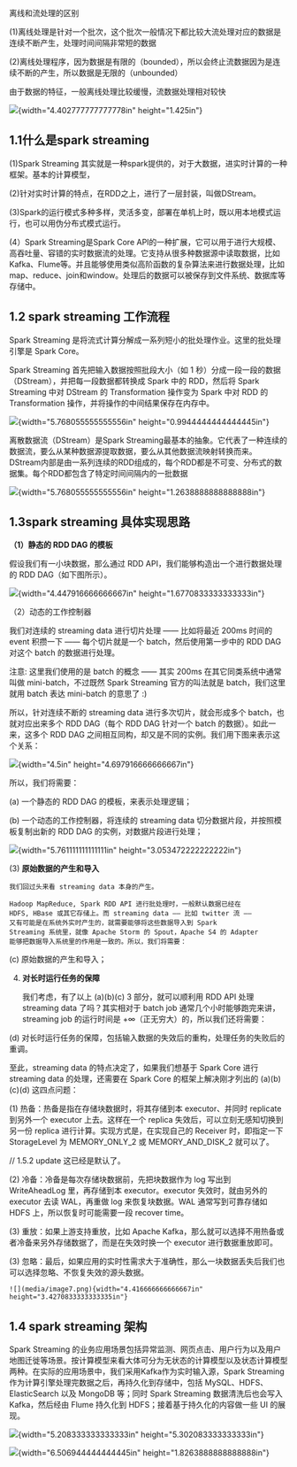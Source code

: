 离线和流处理的区别

(1)离线处理是针对一个批次，这个批次一般情况下都比较大流处理对应的数据是连续不断产生，处理时间间隔非常短的数据

(2)离线处理程序，因为数据是有限的（bounded），所以会终止流数据因为是连续不断的产生，所以数据是无限的（unbounded）

由于数据的特征，一般离线处理比较缓慢，流数据处理相对较快

![](media/image1.jpeg){width="4.402777777777778in"
height="1.425in"}

1.1什么是spark streaming
------------------------

(1)Spark Streaming
其实就是一种spark提供的，对于大数据，进实时计算的一种框架。基本的计算模型，

(2)针对实时计算的特点，在RDD之上，进行了一层封装，叫做DStream。

(3)Spark的运行模式多种多样，灵活多变，部署在单机上时，既以用本地模式运行，也可以用伪分布式模式运行。

(4）Spark Streaming是Spark Core
API的一种扩展，它可以用于进行大规模、高吞吐量、容错的实时数据流的处理。它支持从很多种数据源中读取数据，比如Kafka、Flume等。并且能够使用类似高阶函数的复杂算法来进行数据处理，比如map、reduce、join和window。处理后的数据可以被保存到文件系统、数据库等存储中。

1.2 spark streaming 工作流程
----------------------------

Spark Streaming
是将流式计算分解成一系列短小的批处理作业。这里的批处理引擎是 Spark
Core。

Spark Streaming 首先把输入数据按照批段大小（如 1
秒）分成一段一段的数据（DStream），并把每一段数据都转换成 Spark 中的
RDD，然后将 Spark Streaming 中对 DStream 的 Transformation 操作变为
Spark 中对 RDD 的 Transformation 操作，并将操作的中间结果保存在内存中。

![](media/image2.GIF){width="5.768055555555556in"
height="0.9944444444444445in"}

离散数据流（DStream）是Spark
Streaming最基本的抽象。它代表了一种连续的数据流，要么从某种数据源提取数据，要么从其他数据流映射转换而来。DStream内部是由一系列连续的RDD组成的，每个RDD都是不可变、分布式的数据集。每个RDD都包含了特定时间间隔内的一批数据

![](media/image3.png){width="5.768055555555556in"
height="1.2638888888888888in"}

1.3spark streaming 具体实现思路
-------------------------------

**（1）静态的 RDD DAG 的模板**

假设我们有一小块数据，那么通过 RDD API，我们能够构造出一个进行数据处理的
RDD DAG（如下图所示）。

![](media/image4.png){width="4.447916666666667in"
height="1.6770833333333333in"}

（2）动态的工作控制器

我们对连续的 streaming data 进行切片处理 —— 比如将最近 200ms 时间的
event 积攒一下 —— 每个切片就是一个 batch，然后使用第一步中的 RDD DAG
对这个 batch 的数据进行处理。

注意: 这里我们使用的是 batch 的概念 —— 其实 200ms
在其它同类系统中通常叫做 mini-batch，不过既然 Spark Streaming
官方的叫法就是 batch，我们这里就用 batch 表达 mini-batch 的意思了 :)

所以，针对连续不断的 streaming data 进行多次切片，就会形成多个
batch，也就对应出来多个 RDD DAG（每个 RDD DAG 针对一个 batch
的数据）。如此一来，这多个 RDD DAG
之间相互同构，却又是不同的实例。我们用下图来表示这个关系：

![](media/image5.png){width="4.5in"
height="4.697916666666667in"}

所以，我们将需要：

\(a) 一个静态的 RDD DAG 的模板，来表示处理逻辑；

\(b) 一个动态的工作控制器，将连续的 streaming data
切分数据片段，并按照模板复制出新的 RDD DAG 的实例，对数据片段进行处理；

![](media/image6.png){width="5.761111111111111in"
height="3.053472222222222in"}

(3) **原始数据的产生和导入**

    我们回过头来看 streaming data 本身的产生。

    Hadoop MapReduce, Spark RDD API 进行批处理时，一般默认数据已经在
    HDFS, HBase 或其它存储上。而 streaming data —— 比如 twitter 流 ——
    又有可能是在系统外实时产生的，就需要能够将这些数据导入到 Spark
    Streaming 系统里，就像 Apache Storm 的 Spout，Apache S4 的 Adapter
    能够把数据导入系统里的作用是一致的。所以，我们将需要：

\(c) 原始数据的产生和导入；

4.  **对长时运行任务的保障**

    我们考虑，有了以上 (a)(b)(c) 3 部分，就可以顺利用 RDD API 处理
    streaming data 了吗？其实相对于 batch job
    通常几个小时能够跑完来讲，streaming job 的运行时间是
    +∞（正无穷大）的，所以我们还将需要：

(d)
对长时运行任务的保障，包括输入数据的失效后的重构，处理任务的失败后的重调。

至此，streaming data 的特点决定了，如果我们想基于 Spark Core 进行
streaming data 的处理，还需要在 Spark Core 的框架上解决刚才列出的
(a)(b)(c)(d) 这四点问题：

\(1) 热备：热备是指在存储块数据时，将其存储到本 executor、并同时
replicate 到另外一个 executor 上去。这样在一个 replica
失效后，可以立刻无感知切换到另一份 replica
进行计算。实现方式是，在实现自己的 Receiver 时，即指定一下StorageLevel
为 MEMORY\_ONLY\_2 或 MEMORY\_AND\_DISK\_2 就可以了。

// 1.5.2 update 这已经是默认了。

\(2) 冷备：冷备是每次存储块数据前，先把块数据作为 log 写出到
WriteAheadLog 里，再存储到本 executor。executor 失效时，就由另外的
executor 去读 WAL，再重做 log 来恢复块数据。WAL 通常写到可靠存储如 HDFS
上，所以恢复时可能需要一段 recover time。

\(3) 重放：如果上游支持重放，比如 Apache
Kafka，那么就可以选择不用热备或者冷备来另外存储数据了，而是在失效时换一个
executor 进行数据重放即可。

(3) 忽略：最后，如果应用的实时性需求大于准确性，那么一块数据丢失后我们也可以选择忽略、不恢复失效的源头数据。

    ![](media/image7.png){width="4.416666666666667in"
    height="3.4270833333333335in"}

1.4 spark streaming 架构
------------------------

Spark Streaming
的业务应用场景包括异常监测、网页点击、用户行为以及用户地图迁徙等场景。按计算模型来看大体可分为无状态的计算模型以及状态计算模型两种。在实际的应用场景中，我们采用Kafka作为实时输入源，Spark
Streaming 作为计算引擎处理完数据之后，再持久化到存储中，包括
MySQL、HDFS、ElasticSearch 以及 MongoDB 等；同时 Spark Streaming
数据清洗后也会写入 Kafka，然后经由 Flume 持久化到
HDFS；接着基于持久化的内容做一些 UI 的展现。

![](media/image8.jpeg){width="5.208333333333333in"
height="5.302083333333333in"}

![](media/image9.png){width="6.506944444444445in"
height="1.8263888888888888in"}
